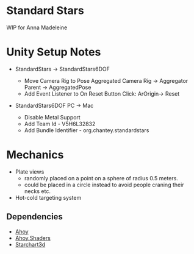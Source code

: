 # Standard Stars 
WIP for Anna Madeleine

# Unity Setup Notes

- StandardStars -> StandardStars6DOF
	- Move Camera Rig to Pose Aggregated Camera Rig -> Aggregator Parent -> AggregatedPose
	- Add Event Listener to On Reset Button Click: ArOrigin-> Reset


- StandardStars6DOF PC -> Mac
	- Disable Metal Support
	- Add Team Id - V5H6L32832
	- Add Bundle Identifier - org.chantey.standardstars

# Mechanics
- Plate views
	- randomly placed on a point on a sphere of radius 0.5 meters.
	- could be placed in a circle instead to avoid people craning their necks etc.
- Hot-cold targeting system
	



## Dependencies
- [Ahoy](https://github.com/mrchantey/ahoy.unity/raw/master/Package-Builds/Ahoy.unitypackage)
- [Ahoy.Shaders](https://github.com/mrchantey/ahoy.unity/raw/master/Package-Builds/Ahoy.Shaders.unitypackage)
- [Starchart3d](https://github.com/mrchantey/starchart3d/raw/master/starchart3d.unitypackage)
